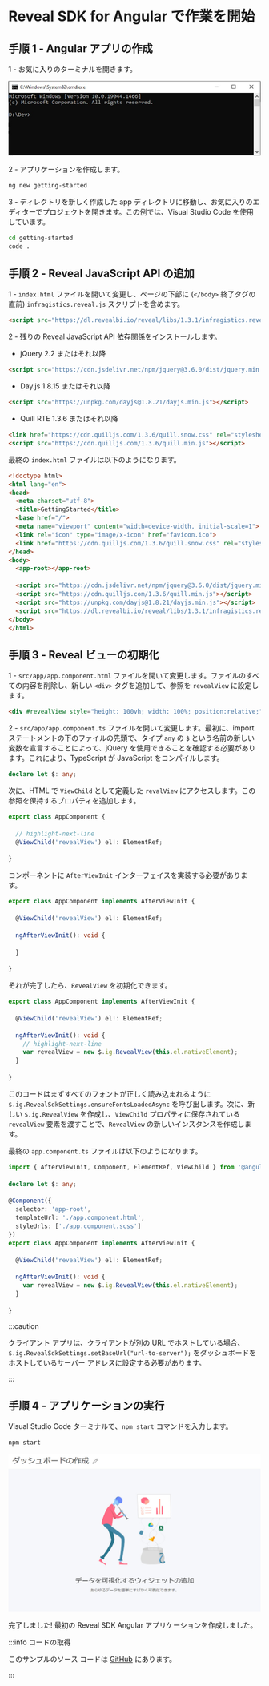 # Reveal SDK for Angular で作業を開始

## 手順 1 - Angular アプリの作成

1 - お気に入りのターミナルを開きます。

![](images/getting-started-angular-terminal.jpg)

2 - アプリケーションを作成します。

```bash
ng new getting-started
```

3 - ディレクトリを新しく作成した app ディレクトリに移動し、お気に入りのエディターでプロジェクトを開きます。この例では、Visual Studio Code を使用しています。

```bash
cd getting-started
code .
```

## 手順 2 - Reveal JavaScript API の追加

1 - `index.html` ファイルを開いて変更し、ページの下部に (`</body>` 終了タグの直前) `infragistics.reveal.js` スクリプトを含めます。

```html
<script src="https://dl.revealbi.io/reveal/libs/1.3.1/infragistics.reveal.js"></script>
```

2 - 残りの Reveal JavaScript API 依存関係をインストールします。

- jQuery 2.2 またはそれ以降

```html
<script src="https://cdn.jsdelivr.net/npm/jquery@3.6.0/dist/jquery.min.js"></script>
```
- Day.js 1.8.15 またはそれ以降

```html
<script src="https://unpkg.com/dayjs@1.8.21/dayjs.min.js"></script>
```

- Quill RTE 1.3.6 またはそれ以降

```html
<link href="https://cdn.quilljs.com/1.3.6/quill.snow.css" rel="stylesheet" type="text/css">    
<script src="https://cdn.quilljs.com/1.3.6/quill.min.js"></script>
```

最終の `index.html` ファイルは以下のようになります。

```html title="index.html" {9,14-17}
<!doctype html>
<html lang="en">
<head>
  <meta charset="utf-8">
  <title>GettingStarted</title>
  <base href="/">
  <meta name="viewport" content="width=device-width, initial-scale=1">
  <link rel="icon" type="image/x-icon" href="favicon.ico">
  <link href="https://cdn.quilljs.com/1.3.6/quill.snow.css" rel="stylesheet" type="text/css">    
</head>
<body>
  <app-root></app-root>

  <script src="https://cdn.jsdelivr.net/npm/jquery@3.6.0/dist/jquery.min.js"></script>
  <script src="https://cdn.quilljs.com/1.3.6/quill.min.js"></script>
  <script src="https://unpkg.com/dayjs@1.8.21/dayjs.min.js"></script>
  <script src="https://dl.revealbi.io/reveal/libs/1.3.1/infragistics.reveal.js"></script>
</body>
</html>
```

## 手順 3 - Reveal ビューの初期化

1 - `src/app/app.component.html` ファイルを開いて変更します。ファイルのすべての内容を削除し、新しい `<div>` タグを追加して、参照を `revealView` に設定します。

```html
<div #revealView style="height: 100vh; width: 100%; position:relative;"></div>
```

2 - `src/app/app.component.ts` ファイルを開いて変更します。最初に、import ステートメントの下のファイルの先頭で、タイプ `any` の `$` という名前の新しい変数を宣言することによって、jQuery を使用できることを確認する必要があります。これにより、TypeScript が JavaScript をコンパイルします。

```ts
declare let $: any;
```

次に、HTML で `ViewChild` として定義した `revalView` にアクセスします。この参照を保持するプロパティを追加します。

```ts title="src/app/app.component.html"
export class AppComponent {
  
  // highlight-next-line
  @ViewChild('revealView') el!: ElementRef;
  
}
```

コンポーネントに `AfterViewInit` インターフェイスを実装する必要があります。

```ts title="src/app/app.component.html" {5-7}
export class AppComponent implements AfterViewInit {
  
  @ViewChild('revealView') el!: ElementRef;

  ngAfterViewInit(): void {

  }
  
}
```

それが完了したら、`RevealView` を初期化できます。

```ts title="src/app/app.component.html"
export class AppComponent implements AfterViewInit {
  
  @ViewChild('revealView') el!: ElementRef;

  ngAfterViewInit(): void {
    // highlight-next-line
    var revealView = new $.ig.RevealView(this.el.nativeElement);
  }
  
}
```

このコードはまずすべてのフォントが正しく読み込まれるように `$.ig.RevealSdkSettings.ensureFontsLoadedAsync` を呼び出します。次に、新しい `$.ig.RevealView` を作成し、`ViewChild` プロパティに保存されている `revealView` 要素を渡すことで、`RevealView` の新しいインスタンスを作成します。

最終の `app.component.ts` ファイルは以下のようになります。

```ts title="src/app/app.component.html"
import { AfterViewInit, Component, ElementRef, ViewChild } from '@angular/core';

declare let $: any;

@Component({
  selector: 'app-root',
  templateUrl: './app.component.html',
  styleUrls: ['./app.component.scss']
})
export class AppComponent implements AfterViewInit {
  
  @ViewChild('revealView') el!: ElementRef;

  ngAfterViewInit(): void {
    var revealView = new $.ig.RevealView(this.el.nativeElement);
  }
  
}
```

:::caution

クライアント アプリは、クライアントが別の URL でホストしている場合、`$.ig.RevealSdkSettings.setBaseUrl("url-to-server");` をダッシュボードをホストしているサーバー アドレスに設定する必要があります。

:::

## 手順 4 - アプリケーションの実行

Visual Studio Code ターミナルで、`npm start` コマンドを入力します。

```bash npm2yarn
npm start
```

![](images/angular-app-running.jpg)

完了しました! 最初の Reveal SDK Angular アプリケーションを作成しました。

:::info コードの取得

このサンプルのソース コードは [GitHub](https://github.com/RevealBi/sdk-samples-javascript/tree/main/01-GettingStarted/client/angular) にあります。

:::
